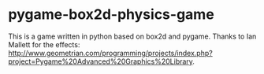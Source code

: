 # pygame-box2d-physics-game
This is a game written in python based on box2d and pygame.
Thanks to Ian Mallett for the effects: http://www.geometrian.com/programming/projects/index.php?project=Pygame%20Advanced%20Graphics%20Library.

